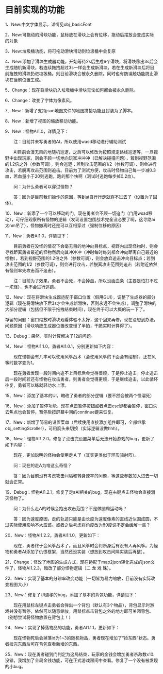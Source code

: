 # 目前实现的功能 #

1、New:中文字体显示，详情见obj_basicFont

2、New:可拖动的滑块功能，鼠标放在滑块上会有位移，拖动后摆放会变成实际的对象

3、New:垃圾桶功能，将可拖动滑块滑动到垃圾桶中会复原

4、New:添加了滑块生成器功能，开始等待2s后生成6个滑块，将滑块移出3s后会生成随机新滑块，若连续拖拽超过3s一样会生成新滑块，若在生成新滑块后将目前拖拽的滑块扔进垃圾桶，则目前滑块会被永久删除。同时也有防误触功能防止滑块在当前位置生成。

5、Change：现在将滑块扔入垃圾桶中滑块无论如何都会被永久删除。

6、Change：改变了字体为像素风。

7、New：新增了支持json地图文件的地图拼接功能且封装为了脚本。

8、New：新增了视图的缩放移动功能。

9、New：怪物AI1.0，详情见下：

　　注：目前并未写勇者的AI，所以使用wasd移动进行辅助测试

　　AI目前会漫无目的地随机巡逻，之后可以修改为按照规定路线巡逻等，一旦视野中出现玩家，则会不顾一切地向玩家冲冲冲（已解决碰撞问题），若到视野范围的1.2倍之外（参数可调），则会巡逻；若到攻击范围的1/2（参数可调），则会进行攻击，若脱离攻击范围则追击。目前为了测试方便，攻击时怪物自己每一步减0.3血，若血量小于20则逃跑，跑的那个快啊（测试时逃跑每步掉0.2血）。

　　问：为什么勇者可以穿过怪物？

　　答：因为是目前我们操作的原因，等到ai自行行走就穿不过去了（设置为了固体）。

10、New：新添了一个可以移动的门，现在勇者会不顾一切追门（门用wsad移动），可仔细观察所有怪物的逻辑（发现设置包围战术完全没必要了啊，这寻路ai太nm吊了），怪物撤离时还是可以互相穿过（强制位移的原因）

11、New：勇者AI1.0，详情见下：

　　目前勇者在没怪的情况下会毫无目的地冲向目标点，视野内出现怪物时，则会寻找距离勇者最近的怪物然后向其冲冲冲（冲时每时每刻都会冲向距离自己最近的怪物），若到视野范围的1.2倍之外（参数可调），则会放弃追击冲向目标点；若到攻击范围的1/2（参数可调），则会进行攻击，若脱离攻击范围则追击（若附近依然有怪则率先攻击而不追击）。

　　注：目前为了效果，勇者不会死，不会掉血，所以没画血条（主要是怕打不过一坨怪），也不会进行逃跑。

12、New：现在将滑块生成器适配于窗口位置（假用GUI），调整了生成器的部分逻辑（现在将滑块放下后3s才会生成新滑块，否则永远不会生成），调整了滑块的大部分逻辑（包括但不限于拖拽结束时间），现在终于可以大概的玩一下了。

存留的问题：窗口缩放时滑块观看体验不太好，这个回来再修，现在没想到办法。问题原因（滑块响应生成器位置改变慢了半拍，干脆实时计算得了）。

13、Debug：果然，实时计算解决了12的问题。

14、New：怪物AI1.1.0，勇者AI1.0.1，分别更新如下内容：

　　现在怪物会有几率可以使用风筝战术（会使用风筝的下面会有绘制），正在风筝时数字变为1。

　　现在勇者发现一段时间内追不上目标后会觉得很烦，于是停止追击。停止追击后一段时间若还有怪物在攻击勇者，则勇者会觉得更烦，于是继续追击，以此循环往复，勇者可以练就轻功水上漂。

15、New：添加了基本的UI，暗改了勇者的部分逻辑（要不然会被两个怪溜死）

16、New：添加了暂停功能，现在点击暂停按钮或者点击esc键都会暂停，窗口失去焦点也会暂停，暂停后按屏幕中间的continue键来恢复。

17、New：新增了简易的设置菜单（后续使用直接添加组件即可，全部继承obj_settingScroller），可用箭头来切换（实际逻辑没做hhh）。

18、New：怪物AI1.2.0，修复了点击完设置菜单后无法开始游戏的bug，更新了如下内容：

　　现在，更加聪明的怪物会使用走Ａ了（其实更类似于环形骑射阵）。

　　问：现在的走A为啥这么奇怪？

　　答：因为目前没有考虑攻击间隔和转身速率的问题，等这些参数加入进去一切就会正常。

19、Debug：怪物AI1.2.1，修复了走aAI相关的bug，现在右键点击怪物会直接消灭怪物了。

　　问：为什么走A的时候会跑出攻击范围？不是做圆周运动吗？

　　答：因为速度原因，走的轨迹只能是由长度为速度像素的直线近似围成圆，不过实际使用影响不大应该。或者之后考虑将角度改为89度说不定会缓解一些？


20、New：怪物AI1.2.2，勇者AI1.1.0，更新如下：

　　现在，勇者终于会风筝战术了，而且风筝时会判断身后有没有人再风筝。为怪物和勇者AI添加了仇恨框架，当然还没实装（想放到攻击间隔实装后再整）。

21、Change：修改了地图的生成方式，现在适配于map2json转化完成的json文件了，怪物AI1.2.3，暗改了部分怪物逻辑（二  龙  戏  珠）。

22、New：实现了基本的分辨率改变功能（一切皆为暴力缩放，目前没有实际改变视图大小）

23、New：修复了UI漂移的bug，添加了基本的背包功能，详请见下：

　　现在用鼠标左键点击勇者会弹出一个背包（默认有3个物品），背包显示时游戏并没有暂停，依然可以随意缩放。用鼠标点击背包之外的地方即可关闭背包。（别想尝试将怪物放置在背包上！）

24、New：实现了掉落物品的功能，勇者AI1.1.1，更新如下：

　　现在怪物死后会掉落id为1~3的随机物品，勇者现在增加了“捡东西”状态。勇者捡完东西后可在背包查看新增的东西。

25、New：现在勇者碰到门判定为这局结束，玩家的金钱会增加勇者杀敌数x10.没错，我增加了全局金钱功能，可在正式游戏房间中查看。修复了一个没有被发现的小bug。